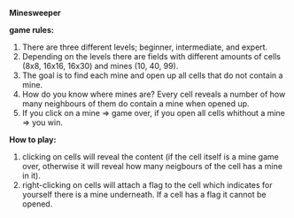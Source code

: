 **Minesweeper**

**game rules:**					
1. There are three different levels; beginner, intermediate, and expert.
2. Depending on the levels there are fields with different amounts of cells (8x8, 16x16, 16x30) and mines (10, 40, 99).
3. The goal is to find each mine and open up all cells that do not contain a mine.
4. How do you know where mines are? Every cell reveals a number of how many neighbours of them do contain a mine when opened up.
5. If you click on a mine => game over, if you open all cells whithout a mine => you win.

**How to play:**	
1. clicking on cells will reveal the content (if the cell itself is a mine game over, otherwise it will reveal how many neigbours of the cell has a mine in it).
2. right-clicking on cells will attach a flag to the cell which indicates for yourself there is a mine underneath. If a cell has a flag it cannot be opened.
